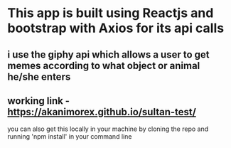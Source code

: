 # This app is built using Reactjs and bootstrap with Axios for its api calls

## i use the giphy api which allows a user to get memes according to what object or animal he/she enters

## working link - https://akanimorex.github.io/sultan-test/

you can also get this locally in your machine by cloning the repo and running 'npm install' in your command line
